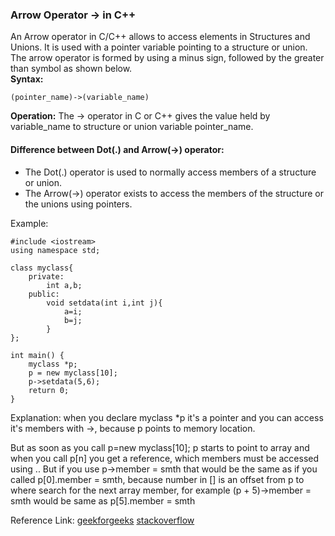 
### Arrow Operator -> in C++ 
An Arrow operator in C/C++ allows to access elements in Structures and Unions. It is used with a pointer variable pointing to a structure or union. The arrow operator is formed by using a minus sign, followed by the greater than symbol as shown below.             
**Syntax:**
```
(pointer_name)->(variable_name)
```
**Operation:** The -> operator in C or C++ gives the value held by variable_name to structure or union variable pointer_name.         
#### Difference between Dot(.) and Arrow(->) operator:
- The Dot(.) operator is used to normally access members of a structure or union.
- The Arrow(->) operator exists to access the members of the structure or the unions using pointers.

Example:
```
#include <iostream>
using namespace std;

class myclass{
    private:
        int a,b;
    public:
        void setdata(int i,int j){
            a=i;
            b=j;
        }
};

int main() {
    myclass *p;
    p = new myclass[10];
    p->setdata(5,6);
    return 0;
}
```
Explanation:
when you declare myclass \*p it's a pointer and you can access it's members with ->, because p points to memory location.

But as soon as you call p=new myclass\[10]; p starts to point to array and when you call p\[n] you get a reference, which members must be accessed using ..
But if you use p->member = smth that would be the same as if you called p\[0].member = smth, because number in \[] is an offset from p to where search for the next array member, for example (p + 5)->member = smth would be same as p\[5].member = smth


Reference Link: [geekforgeeks](https://www.geeksforgeeks.org/arrow-operator-in-c-c-with-examples/) [stackoverflow](https://stackoverflow.com/questions/17716293/arrow-operator-and-dot-operator-class-pointer)


